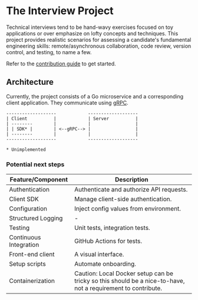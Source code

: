# The Interview Project

Technical interviews tend to be hand-wavy exercises focused on toy applications or over emphasize on lofty concepts and techniques. This project provides realistic scenarios for assessing a candidate's fundamental engineering skills: remote/asynchronous collaboration, code review, version control, and testing, to name a few.

Refer to the [contribution guide](/CONTRIBUTING.md) to get started.

## Architecture

Currently, the project consists of a Go microservice and a corresponding client application. They communicate using [gRPC](https://grpc.io/).

```
-------------------            -------------------
| Client          |            | Server          |
| --------        |            |                 |
| | SDK* |        | <--gRPC--> |                 |
| --------        |            |                 |
-------------------            -------------------

* Unimplemented
```

### Potential next steps

| Feature/Component      | Description                                                                                                  |
| ---------------------- | ------------------------------------------------------------------------------------------------------------ |
| Authentication         | Authenticate and authorize API requests.                                                                      |
| Client SDK             | Manage client-side authentication.                                                                            |
| Configuration          | Inject config values from environment.                                                                        |
| Structured Logging     | -                                                                                                            |
| Testing                | Unit tests, integration tests.                                                                                |
| Continuous Integration | GitHub Actions for tests.                                                                                    |
| Front-end client       | A visual interface.                                                                                          |
| Setup scripts          | Automate onboarding.                                                                                          |
| Containerization       | Caution: Local Docker setup can be tricky so this should be a nice-to-have, not a requirement to contribute. |
